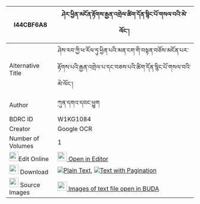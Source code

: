 |I44CBF6A8|ཤེར་ཕྱིན་མངོན་རྟོགས་རྒྱན་འགྲེལ་ཚིག་དོན་སྙིང་པོ་གསལ་བའི་མེ་ལོང་། 
| --- | --- 
|Alternative Title |ཤེས་རབ་ཀྱི་ཕ་རོལ་ཏུ་ཕྱིན་པའི་མན་ངག་གི་བསྟན་བཅོས་མངོན་པར་རྟོགས་པའི་རྒྱན་འགྲེལ་པ་དང་བཅས་པའི་ཚིག་དོན་སྙིང་པོ་གསལ་བའི་མེ་ལོང་།
|Author| ཀུན་དགའ་དབང་ཕྱུག
|BDRC ID | W1KG1084
|Creator | Google OCR
|Number of Volumes| 1
|<img width="25" src="https://img.icons8.com/color/25/000000/edit-property.png">Edit Online| [<img width="25" src="https://avatars.githubusercontent.com/u/45091458?s=200&v=4"> Open in Editor](http://editor.openpecha.org/I44CBF6A8)
|<img width="25" src="https://img.icons8.com/fluent/48/000000/download-2.png"/>  Download | [![](https://img.icons8.com/color/20/000000/txt.png)Plain Text](https://github.com/Openpecha/I44CBF6A8/releases/download/v1/sherchin_ngontok_gyen_drel_tsi_plain_I44CBF6A8.zip), [![](https://img.icons8.com/color/20/000000/txt.png)Text with Pagination](https://github.com/Openpecha/I44CBF6A8/releases/download/v1/sherchin_ngontok_gyen_drel_tsi_pages_I44CBF6A8.zip)
|<img width="25" src="https://img.icons8.com/plasticine/100/000000/pictures-folder.png"/>  Source Images | [<img width="25" src="https://library.bdrc.io/icons/BUDA-small.svg"> Images of text file open in BUDA](https://library.bdrc.io/show/bdr:W1KG1084)